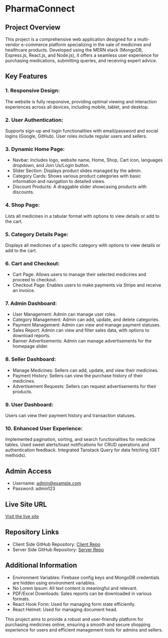 # PharmaConnect

## Project Overview
This project is a comprehensive web application designed for a multi-vendor e-commerce platform specializing in the sale of medicines and healthcare products. Developed using the MERN stack (MongoDB, Express.js, React.js, and Node.js), it offers a seamless user experience for purchasing medications, submitting queries, and receiving expert advice.

## Key Features
### 1. Responsive Design: 
The website is fully responsive, providing optimal viewing and interaction experiences across all devices, including mobile, tablet, and desktop.

### 2. User Authentication:
 Supports sign-up and login functionalities with email/password and social logins (Google, GitHub). User roles include regular users and sellers.

### 3. Dynamic Home Page:

- Navbar: Includes logo, website name, Home, Shop, Cart icon, languages dropdown, and Join Us/Login button.
- Slider Section: Displays product slides managed by the admin.
- Category Cards: Shows various product categories with basic information and navigation to detailed views.
- Discount Products: A draggable slider showcasing products with discounts.

### 4. Shop Page: 
Lists all medicines in a tabular format with options to view details or add to the cart.

### 5. Category Details Page:
 Displays all medicines of a specific category with options to view details or add to the cart.

### 6. Cart and Checkout:

- Cart Page: Allows users to manage their selected medicines and proceed to checkout.
- Checkout Page: Enables users to make payments via Stripe and receive an invoice.

### 7. Admin Dashboard:

- User Management: Admin can manage user roles.
- Category Management: Admin can add, update, and delete categories.
- Payment Management: Admin can view and manage payment statuses.
- Sales Report: Admin can view and filter sales data, with options to download reports.
- Banner Advertisements: Admin can manage advertisements for the homepage slider.
### 8. Seller Dashboard:

- Manage Medicines: Sellers can add, update, and view their medicines.
- Payment History: Sellers can view the purchase history of their medicines.
- Advertisement Requests: Sellers can request advertisements for their products.

### 9. User Dashboard:
 Users can view their payment history and transaction statuses.

### 10. Enhanced User Experience:

Implemented pagination, sorting, and search functionalities for medicine tables.
Used sweet alerts/toast notifications for CRUD operations and authentication feedback.
Integrated Tanstack Query for data fetching (GET methods).

## Admin Access
- Username: admin@example.com
- Password: admin123

## Live Site URL
[Visit the live site](https://pharma-connect-b7fd3.web.app)

## Repository Links
- Client Side GitHub Repository: [Client Repo](https://github.com/programming-hero-web-course1/b9a12-client-side-KhEliash)
- Server Side GitHub Repository: [Server Repo](https://github.com/programming-hero-web-course1/b9a12-server-side-KhEliash)

## Additional Information
- Environment Variables: Firebase config keys and MongoDB credentials are hidden using environment variables.
- No Lorem Ipsum: All text content is meaningful and relevant.
- PDF/Excel Downloads: Sales reports can be downloaded in various formats.
- React Hook Form: Used for managing form state efficiently.
- React Helmet: Used for managing document head.

This project aims to provide a robust and user-friendly platform for purchasing medicines online, ensuring a smooth and secure shopping experience for users and efficient management tools for admins and sellers.
